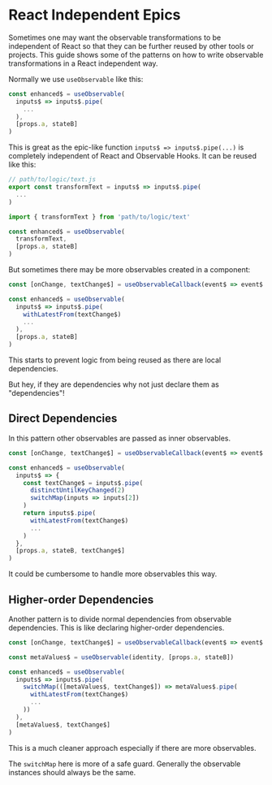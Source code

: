# React Independent Epics

Sometimes one may want the observable transformations to be independent of React so that they can be further reused by other tools or projects. This guide shows some of the patterns on how to write observable transformations in a React independent way.

Normally we use `useObservable` like this:

```js
const enhanced$ = useObservable(
  inputs$ => inputs$.pipe(
    ...
  ),
  [props.a, stateB]
)
```

This is great as the epic-like function `inputs$ => inputs$.pipe(...)` is completely independent of React and Observable Hooks. It can be reused like this:

```js
// path/to/logic/text.js
export const transformText = inputs$ => inputs$.pipe(
  ...
)
```

```js
import { transformText } from 'path/to/logic/text'

const enhanced$ = useObservable(
  transformText,
  [props.a, stateB]
)
```

But sometimes there may be more observables created in a component:

```js
const [onChange, textChange$] = useObservableCallback(event$ => event$.pipe(...))

const enhanced$ = useObservable(
  inputs$ => inputs$.pipe(
    withLatestFrom(textChange$)
    ...
  ),
  [props.a, stateB]
)
```

This starts to prevent logic from being reused as there are local dependencies.

But hey, if they are dependencies why not just declare them as "dependencies"!

## Direct Dependencies

In this pattern other observables are passed as inner observables.

```js
const [onChange, textChange$] = useObservableCallback(event$ => event$.pipe(...))

const enhanced$ = useObservable(
  inputs$ => {
    const textChange$ = inputs$.pipe(
      distinctUntilKeyChanged(2)
      switchMap(inputs => inputs[2])
    )
    return inputs$.pipe(
      withLatestFrom(textChange$)
      ...
    )
  },
  [props.a, stateB, textChange$]
)
```

It could be cumbersome to handle more observables this way.

## Higher-order Dependencies

Another pattern is to divide normal dependencies from observable dependencies. This is like declaring higher-order dependencies.

```js
const [onChange, textChange$] = useObservableCallback(event$ => event$.pipe(...))

const metaValues$ = useObservable(identity, [props.a, stateB])

const enhanced$ = useObservable(
  inputs$ => inputs$.pipe(
    switchMap(([metaValues$, textChange$]) => metaValues$.pipe(
      withLatestFrom(textChange$)
      ...
    ))
  ),
  [metaValues$, textChange$]
)
```

This is a much cleaner approach especially if there are more observables.

The `switchMap` here is more of a safe guard. Generally the observable instances should always be the same.
